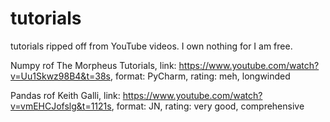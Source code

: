 # tutorials
tutorials ripped off from YouTube videos. I own nothing for I am free.


Numpy rof The Morpheus Tutorials, link: https://www.youtube.com/watch?v=Uu1Skwz98B4&t=38s, format: PyCharm, rating: meh, longwinded

Pandas rof Keith Galli, link: https://www.youtube.com/watch?v=vmEHCJofslg&t=1121s, format: JN, rating: very good, comprehensive
